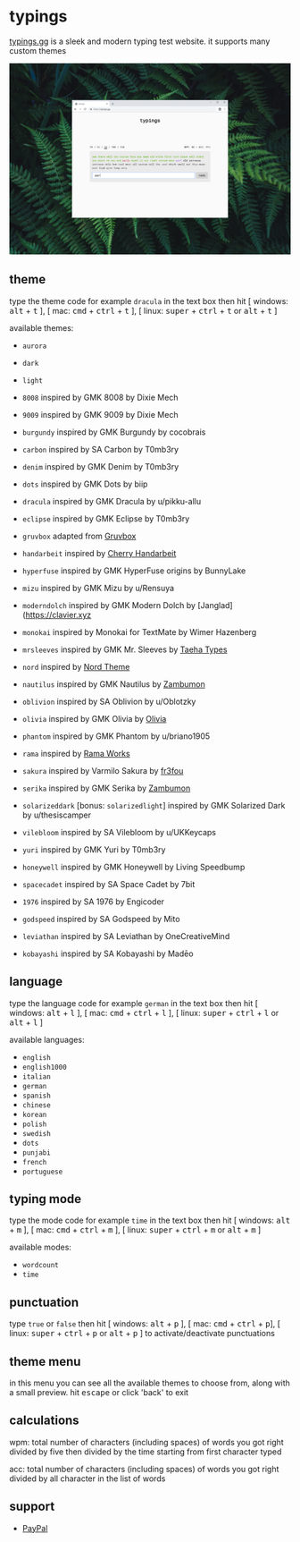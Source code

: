 # typings

<a href="https://typings.gg" target="_blank">typings.gg</a> is a sleek and modern typing test website. it supports many custom themes

![typings.gg](img/typings-screen-shot.png)

## theme

type the theme code for example `dracula` in the text box then hit [ windows: <kbd>alt</kbd> + <kbd>t</kbd> ], [ mac: <kbd>cmd</kbd> + <kbd>ctrl</kbd> + <kbd>t</kbd> ], [ linux: <kbd>super</kbd> + <kbd>ctrl</kbd> + <kbd>t</kbd> or <kbd>alt</kbd> + <kbd>t</kbd> ]

available themes:

- `aurora`
- `dark`
- `light`

- `8008` inspired by GMK 8008 by Dixie Mech
- `9009` inspired by GMK 9009 by Dixie Mech
- `burgundy` inspired by GMK Burgundy by cocobrais
- `carbon` inspired by SA Carbon by T0mb3ry
- `denim` inspired by GMK Denim by T0mb3ry
- `dots` inspired by GMK Dots by biip
- `dracula` inspired by GMK Dracula by u/pikku-allu
- `eclipse` inspired by GMK Eclipse by T0mb3ry
- `gruvbox` adapted from [Gruvbox](https://github.com/morhetz/gruvbox)
- `handarbeit` inspired by [Cherry Handarbeit](https://pinchocodia.tistory.com/17)
- `hyperfuse` inspired by GMK HyperFuse origins by BunnyLake
- `mizu` inspired by GMK Mizu by u/Rensuya
- `moderndolch` inspired by GMK Modern Dolch by [Janglad](https://clavier.xyz
- `monokai` inspired by Monokai for TextMate by Wimer Hazenberg
- `mrsleeves` inspired by GMK Mr. Sleeves by [Taeha Types](https://www.taehatypes.com/)
- `nord` inspired by [Nord Theme](https://nordtheme.com)
- `nautilus` inspired by GMK Nautilus by [Zambumon](https://zambumon.com)
- `oblivion` inspired by SA Oblivion by u/Oblotzky
- `olivia` inspired by GMK Olivia by [Olivia](https://github.com/olivia)
- `phantom` inspired by GMK Phantom by u/briano1905
- `rama` inspired by [Rama Works](https://rama.works)
- `sakura` inspired by Varmilo Sakura by [fr3fou](https://github.com/fr3fou)
- `serika` inspired by GMK Serika by [Zambumon](https://zambumon.com)
- `solarizeddark` [bonus: `solarizedlight`] inspired by GMK Solarized Dark by u/thesiscamper
- `vilebloom` inspired by SA Vilebloom by u/UKKeycaps
- `yuri` inspired by GMK Yuri by T0mb3ry
- `honeywell` inspired by GMK Honeywell by Living Speedbump
- `spacecadet` inspired by SA Space Cadet by 7bit
- `1976` inspired by SA 1976 by Engicoder
- `godspeed` inspired by SA Godspeed by Mito
- `leviathan` inspired by SA Leviathan by OneCreativeMind
- `kobayashi` inspired by SA Kobayashi by Madēo

## language

type the language code for example `german` in the text box then hit [ windows: <kbd>alt</kbd> + <kbd>l</kbd> ], [ mac: <kbd>cmd</kbd> + <kbd>ctrl</kbd> + <kbd>l</kbd> ], [ linux: <kbd>super</kbd> + <kbd>ctrl</kbd> + <kbd>l</kbd> or <kbd>alt</kbd> + <kbd>l</kbd> ]

available languages:

- `english`
- `english1000`
- `italian`
- `german`
- `spanish`
- `chinese`
- `korean`
- `polish`
- `swedish`
- `dots`
- `punjabi`
- `french`
- `portuguese`

## typing mode

type the mode code for example `time` in the text box then hit [ windows: <kbd>alt</kbd> + <kbd>m</kbd> ], [ mac: <kbd>cmd</kbd> + <kbd>ctrl</kbd> + <kbd>m</kbd> ], [ linux: <kbd>super</kbd> + <kbd>ctrl</kbd> + <kbd>m</kbd> or <kbd>alt</kbd> + <kbd>m</kbd> ]

available modes:

- `wordcount`
- `time`

## punctuation

type `true` or `false` then hit [ windows: <kbd>alt</kbd> + <kbd>p</kbd> ], [ mac: <kbd>cmd</kbd> + <kbd>ctrl</kbd> + <kbd>p</kbd>], [ linux: <kbd>super</kbd> + <kbd>ctrl</kbd> + <kbd>p</kbd> or <kbd>alt</kbd> + <kbd>p</kbd> ] to activate/deactivate punctuations

## theme menu

in this menu you can see all the available themes to choose from, along with a small preview. hit <kbd>escape</kbd> or click 'back' to exit

## calculations

wpm: total number of characters (including spaces) of words you got right divided by five then divided by the time starting from first character typed

acc: total number of characters (including spaces) of words you got right divided by all character in the list of words

## support

- <a href="https://www.paypal.me/briano1905" target="_blank">PayPal</a>